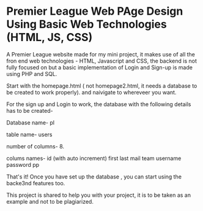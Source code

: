 # Premier League Web PAge Design Using Basic Web Technologies (HTML, JS, CSS)
A Premier League website made for my mini project, it makes use of all the fron end web technologies - HTML, Javascript and CSS, the backend is not fully focused on but a basic implementation of Login and Sign-up is made using PHP and SQL.


Start with the homepage.html ( not homepage2.html, it needs a database to be created to work properly).
and naivigate to whereveer you want.

For the sign up and Login to work, the database with the following details has to be created-

Database name- pl

table name- users

number of columns- 8.

colums names-
  id (with auto increment)
  first
  last
  mail
  team
  username
  password
  pp
 
 That's it! Once you have set up the database , you can start using the backe3nd features too. 
 
 This project is shared to help you with your project, it is to be taken as an example and not to be plagiarized.
